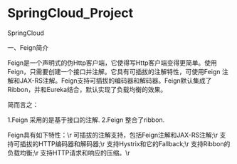 # SpringCloud_Project
SpringCloud

一、Feign简介

  Feign是一个声明式的伪Http客户端，它使得写Http客户端变得更简单。使用Feign，只需要创建一个接口并注解。它具有可插拔的注解特性，可使用Feign 注解和JAX-RS注解。Feign支持可插拔的编码器和解码器。Feign默认集成了Ribbon，并和Eureka结合，默认实现了负载均衡的效果。

简而言之：

1.Feign 采用的是基于接口的注解.
2.Feign 整合了ribbon.

Feign具有如下特性：\r
  可插拔的注解支持，包括Feign注解和JAX-RS注解;\r
  支持可插拔的HTTP编码器和解码器;\r
  支持Hystrix和它的Fallback;\r
  支持Ribbon的负载均衡;\r
  支持HTTP请求和响应的压缩。\r

